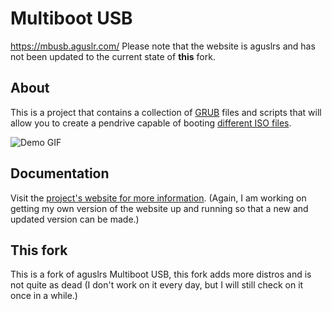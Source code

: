 # Multiboot USB

<https://mbusb.aguslr.com/>
Please note that the website is aguslrs and has not been updated to the current state of **this** fork.

## About

This is a project that contains a collection of [GRUB][] files and scripts that
will allow you to create a pendrive capable of booting [different ISO
files][isos].

![Demo
GIF](https://gitlab.com/aguslr/multibootusb/raw/master/docs/assets/img/demo.gif
"Demo")


## Documentation

Visit the [project's website for more information][website].
(Again, I am working on getting my own version of the website up and running so that a new and updated version can be made.)

[grub]: https://www.gnu.org/software/grub/
[isos]: https://mbusb.aguslr.com/isos.html
[website]: https://mbusb.aguslr.com/

## This fork
This is a fork of aguslrs Multiboot USB, this fork adds more distros and is not quite as dead (I don't work on it every day, but I will still check on it once in a while.)
